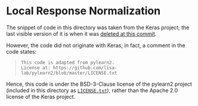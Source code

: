 # Local Response Normalization

The snippet of code in this directory was taken from the Keras project; the last
visible version of it is when it was [deleted at this commit][keras-delete-lrn].

However, the code did not originate with Keras; in fact, a comment in the code
states:

> ```
> This code is adapted from pylearn2.
> License at: https://github.com/lisa-lab/pylearn2/blob/master/LICENSE.txt
> ```

Hence, this code is under the BSD-3-Clause license of the pylearn2 project
(included in this directory as [`LICENSE.txt`](LICENSE.txt)), rather than the
Apache 2.0 license of the Keras project.

[keras-delete-lrn]: https://github.com/keras-team/keras/commit/82353da4dc66bc702a74c6c233f3e16b7682f9e6
